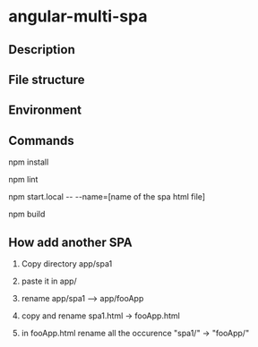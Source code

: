# angular-multi-spa

## Description



## File structure


## Environment

## Commands

npm install

npm lint

npm start.local -- --name=[name of the spa html file]

npm build

## How add another SPA

1. Copy directory app/spa1

2. paste it in app/

3. rename app/spa1 --> app/fooApp

3. copy and rename spa1.html -> fooApp.html

3. in fooApp.html rename all the occurence "spa1/" -> "fooApp/" 

